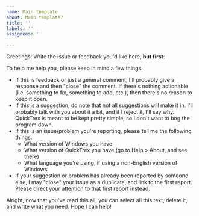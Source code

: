 ```yaml
---
name: Main template
about: Main template?
title: ''
labels: ''
assignees: ''

---
```


Greetings! Write the issue or feedback you'd like here, **but first**:

To help me help you, please keep in mind a few things.

- If this is feedback or just a general comment, I'll probably give a response and then "close" the comment. If there's nothing actionable (i.e. something to fix, something to add, etc.), then there's no reason to keep it open.
- If this is a suggestion, do note that not all suggestions will make it in. I'll probably talk with you about it a bit, and if I reject it, I'll say why. QuickTrex is meant to be kept pretty simple, so I don't want to bog the program down.
- If this is an issue/problem you're reporting, please tell me the following things:
  - What version of Windows you have
  - What version of QuickTrex you have (go to Help > About, and see there)
  - What language you're using, if using a non-English version of Windows
- If your suggestion or problem has already been reported by someone else, I may "close" your issue as a duplicate, and link to the first report. Please direct your attention to that first report instead.

Alright, now that you've read this all, you can select all this text, delete it, and write what you need. Hope I can help!
